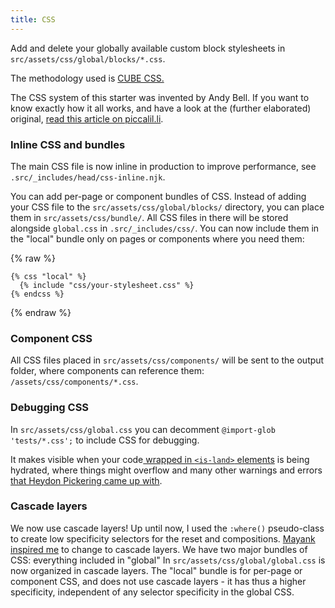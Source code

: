 ```yaml
---
title: CSS
---
```


Add and delete your globally available custom block stylesheets in `src/assets/css/global/blocks/*.css`.

The methodology used is [CUBE CSS.](https://cube.fyi/)

The CSS system of this starter was invented by Andy Bell. If you want to know exactly how it all works, and have a look at the (further elaborated) original, [read this article on piccalil.li](https://piccalil.li/blog/a-css-project-boilerplate/).

### Inline CSS and bundles

The main CSS file is now inline in production to improve performance, see `.src/_includes/head/css-inline.njk`.

You can add per-page or component bundles of CSS. Instead of adding your CSS file to the `src/assets/css/global/blocks/` directory, you can place them in `src/assets/css/bundle/`. All CSS files in there will be stored alongside `global.css` in `.src/_includes/css/`. You can now include them in the "local" bundle only on pages or components where you need them:

{% raw %}

```jinja2
{% css "local" %}
  {% include "css/your-stylesheet.css" %}
{% endcss %}
```

{% endraw %}

### Component CSS

All CSS files placed in `src/assets/css/components/` will be sent to the output folder, where components can reference them: `/assets/css/components/*.css`.

### Debugging CSS

In `src/assets/css/global.css` you can decomment `@import-glob 'tests/*.css';` to include CSS for debugging.

It makes visible when your code[ wrapped in `<is-land>` elements](https://github.com/11ty/is-land) is being hydrated, where things might overflow and many other warnings and errors [that Heydon Pickering came up with](https://heydonworks.com/article/testing-html-with-modern-css/).

### Cascade layers

We now use cascade layers! Up until now, I used the `:where()` pseudo-class to create low specificity selectors for the reset and compositions. [Mayank inspired me](https://mayank.co/blog/css-reset-layer/) to change to cascade layers. We have two major bundles of CSS: everything included in "global" In `src/assets/css/global/global.css` is now organized in cascade layers. The "local" bundle is for per-page or component CSS, and does not use cascade layers - it has thus a higher specificity, independent of any selector specificity in the global CSS.